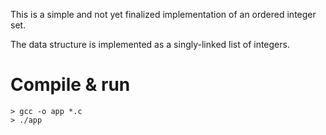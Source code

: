 This is a simple and not yet finalized implementation of an ordered integer set.

The data structure is implemented as a singly-linked list of integers.

Compile & run
==============
    > gcc -o app *.c
    > ./app 
